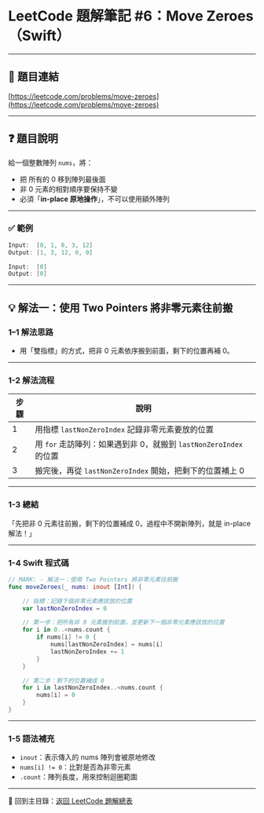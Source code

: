 # LeetCode 題解筆記 #6：Move Zeroes（Swift）

---

## 📝 題目連結

[https://leetcode.com/problems/move-zeroes](https://leetcode.com/problems/move-zeroes)

---

## ❓ 題目說明

給一個整數陣列 `nums`，將：

- 把 所有的 0 移到陣列最後面
- 非 0 元素的相對順序要保持不變
- 必須「**in-place 原地操作**」，不可以使用額外陣列  

---

### ✅ 範例

```swift
Input:  [0, 1, 0, 3, 12]
Output: [1, 3, 12, 0, 0]

Input:  [0]
Output: [0]
```

---

## 💡 解法一：使用 Two Pointers 將非零元素往前搬

### 1–1 解法思路

- 用「雙指標」的方式，把非 0 元素依序搬到前面，剩下的位置再補 0。

---

### 1-2 解法流程

| 步驟 | 說明 |
|------|------|
| 1   | 用指標 `lastNonZeroIndex` 記錄非零元素要放的位置 |
| 2   | 用 `for` 走訪陣列：如果遇到非 0，就搬到 `lastNonZeroIndex` 的位置 |
| 3   | 搬完後，再從 `lastNonZeroIndex` 開始，把剩下的位置補上 0 |

---

### 1-3 總結

「先把非 0 元素往前搬，剩下的位置補成 0，過程中不開新陣列，就是 in-place 解法！」

---

### 1-4 Swift 程式碼

```swift
// MARK: - 解法一：使用 Two Pointers 將非零元素往前搬
func moveZeroes(_ nums: inout [Int]) {

    // 指標：記錄下個非零元素應該放的位置
    var lastNonZeroIndex = 0

    // 第一步：把所有非 0 元素搬到前面，並更新下一個非零元素應該放的位置
    for i in 0..<nums.count {
        if nums[i] != 0 {
            nums[lastNonZeroIndex] = nums[i]
            lastNonZeroIndex += 1
        }
    }

    // 第二步：剩下的位置補成 0
    for i in lastNonZeroIndex..<nums.count {
        nums[i] = 0
    }
}
```

---

### 1-5 語法補充

- `inout`：表示傳入的 nums 陣列會被原地修改
- `nums[i] != 0`：比對是否為非零元素
- `.count`：陣列長度，用來控制迴圈範圍

---

📂 回到主目錄：[返回 LeetCode 題解總表](../README.md)